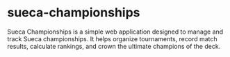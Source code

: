 # sueca-championships
Sueca Championships is a simple web application designed to manage and track Sueca championships. It helps organize tournaments, record match results, calculate rankings, and crown the ultimate champions of the deck.
